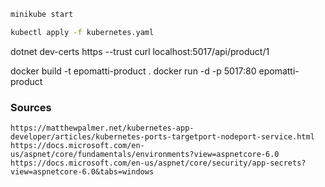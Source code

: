 

```sh
minikube start
```

```sh
kubectl apply -f kubernetes.yaml
```






dotnet dev-certs https --trust
curl localhost:5017/api/product/1

docker build -t epomatti-product .
docker run -d -p 5017:80 epomatti-product


### Sources

```
https://matthewpalmer.net/kubernetes-app-developer/articles/kubernetes-ports-targetport-nodeport-service.html
https://docs.microsoft.com/en-us/aspnet/core/fundamentals/environments?view=aspnetcore-6.0
https://docs.microsoft.com/en-us/aspnet/core/security/app-secrets?view=aspnetcore-6.0&tabs=windows
```